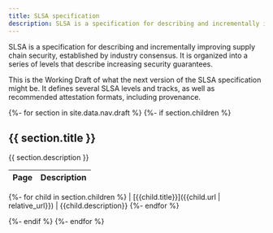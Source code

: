 ```yaml
---
title: SLSA specification
description: SLSA is a specification for describing and incrementally improving supply chain security, established by industry consensus. It is organized into a series of levels that describe increasing security guarantees. This is the Working Draft of the SLSA specification.
---
```


SLSA is a specification for describing and incrementally improving supply chain
security, established by industry consensus. It is organized into a series of
levels that describe increasing security guarantees.

This is the Working Draft of what the next version of the SLSA
specification might be. It defines several SLSA levels and tracks, as
well as recommended attestation formats, including provenance.

{%- for section in site.data.nav.draft %}
{%- if section.children %}

## {{ section.title }}

{{ section.description }}

<!-- markdownlint-capture -->
<!-- markdownlint-disable MD055 MD056 -->
| Page | Description
| ---- | -----------
{%- for child in section.children %}
| [{{child.title}}]({{child.url | relative_url}}) | {{child.description}}
{%- endfor %}
<!-- markdownlint-restore -->

{%- endif %}
{%- endfor %}
